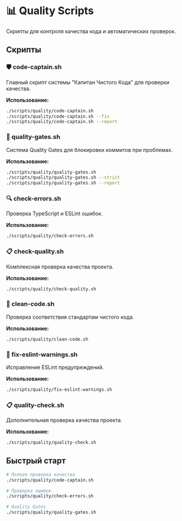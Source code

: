 # 📊 Quality Scripts

Скрипты для контроля качества кода и автоматических проверок.

## Скрипты

### 🛡️ code-captain.sh

Главный скрипт системы "Капитан Чистого Кода" для проверки качества.

**Использование:**

```bash
./scripts/quality/code-captain.sh
./scripts/quality/code-captain.sh --fix
./scripts/quality/code-captain.sh --report
```

### 🚦 quality-gates.sh

Система Quality Gates для блокировки коммитов при проблемах.

**Использование:**

```bash
./scripts/quality/quality-gates.sh
./scripts/quality/quality-gates.sh --strict
./scripts/quality/quality-gates.sh --report
```

### 🔍 check-errors.sh

Проверка TypeScript и ESLint ошибок.

**Использование:**

```bash
./scripts/quality/check-errors.sh
```

### 📋 check-quality.sh

Комплексная проверка качества проекта.

**Использование:**

```bash
./scripts/quality/check-quality.sh
```

### 🧹 clean-code.sh

Проверка соответствия стандартам чистого кода.

**Использование:**

```bash
./scripts/quality/clean-code.sh
```

### 🔧 fix-eslint-warnings.sh

Исправление ESLint предупреждений.

**Использование:**

```bash
./scripts/quality/fix-eslint-warnings.sh
```

### 📋 quality-check.sh

Дополнительная проверка качества проекта.

**Использование:**

```bash
./scripts/quality/quality-check.sh
```

## Быстрый старт

```bash
# Полная проверка качества
./scripts/quality/code-captain.sh

# Проверка ошибок
./scripts/quality/check-errors.sh

# Quality Gates
./scripts/quality/quality-gates.sh
```
